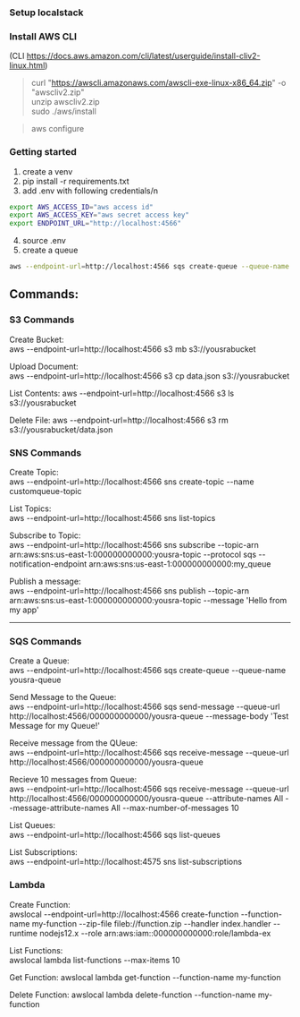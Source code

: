 ### Setup localstack

### Install AWS CLI
(CLI https://docs.aws.amazon.com/cli/latest/userguide/install-cliv2-linux.html)

>curl "https://awscli.amazonaws.com/awscli-exe-linux-x86_64.zip" -o "awscliv2.zip"  
>unzip awscliv2.zip  
>sudo ./aws/install  

>aws configure

### Getting started
 
 1. create a venv
 2. pip install -r requirements.txt
 3. add .env with following credentials/n

```bash
export AWS_ACCESS_ID="aws access id"
export AWS_ACCESS_KEY="aws secret access key"
export ENDPOINT_URL="http://localhost:4566" 
```
4. source .env
5. create a queue

```bash
aws --endpoint-url=http://localhost:4566 sqs create-queue --queue-name yousra-queue
```


## Commands:

### S3 Commands
Create Bucket:  
aws --endpoint-url=http://localhost:4566 s3 mb s3://yousrabucket

Upload Document:  
aws --endpoint-url=http://localhost:4566 s3 cp data.json s3://yousrabucket

List Contents:
aws --endpoint-url=http://localhost:4566 s3 ls s3://yousrabucket

Delete File:
aws --endpoint-url=http://localhost:4566 s3 rm s3://yousrabucket/data.json



### SNS Commands

Create Topic:  
aws --endpoint-url=http://localhost:4566 sns create-topic --name customqueue-topic

List Topics:  
aws --endpoint-url=http://localhost:4566 sns list-topics

Subscribe to Topic:  
aws --endpoint-url=http://localhost:4566 sns subscribe --topic-arn arn:aws:sns:us-east-1:000000000000:yousra-topic --protocol sqs --notification-endpoint arn:aws:sns:us-east-1:000000000000:my_queue  

Publish a message:  
aws --endpoint-url=http://localhost:4566 sns publish  --topic-arn arn:aws:sns:us-east-1:000000000000:yousra-topic --message 'Hello from my app'

--------------------------------------------------------------------------------

### SQS Commands

Create a Queue:   
aws --endpoint-url=http://localhost:4566 sqs create-queue --queue-name yousra-queue

Send Message to the Queue:  
aws --endpoint-url=http://localhost:4566 sqs send-message --queue-url http://localhost:4566/000000000000/yousra-queue --message-body 'Test Message for my Queue!'

Receive message from the QUeue:  
aws --endpoint-url=http://localhost:4566 sqs receive-message --queue-url http://localhost:4566/000000000000/yousra-queue

Recieve 10 messages from Queue:  
aws --endpoint-url=http://localhost:4566 sqs receive-message --queue-url http://localhost:4566/000000000000/yousra-queue --attribute-names All --message-attribute-names All --max-number-of-messages 10

List Queues:  
aws --endpoint-url=http://localhost:4566 sqs list-queues 

List Subscriptions:  
aws --endpoint-url=http://localhost:4575 sns list-subscriptions

### Lambda

Create Function:  
awslocal --endpoint-url=http://localhost:4566 create-function --function-name my-function --zip-file fileb://function.zip --handler index.handler --runtime nodejs12.x --role arn:aws:iam::000000000000:role/lambda-ex

List Functions:  
awslocal lambda list-functions --max-items 10

Get Function:
awslocal lambda get-function --function-name my-function

Delete Function:
awslocal lambda delete-function --function-name my-function


